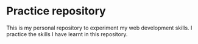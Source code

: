 # Practice repository
This is my personal repository to experiment my web development skills. I practice the skills I have learnt in this repository.
